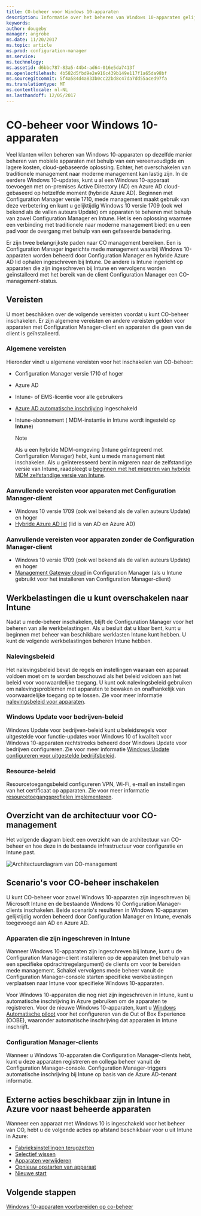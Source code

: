```yaml
---
title: CO-beheer voor Windows 10-apparaten
description: Informatie over het beheren van Windows 10-apparaten gelijktijdig met behulp van zowel Configuration Manager en Microsoft Intune.
keywords: 
author: dougeby
manager: angrobe
ms.date: 11/20/2017
ms.topic: article
ms.prod: configuration-manager
ms.service: 
ms.technology: 
ms.assetid: d6bbc787-83a5-44b4-ad64-016e5da7413f
ms.openlocfilehash: 4b582d5fbd9e2e916c439b149e117f1a65da98bf
ms.sourcegitcommit: 5f4a584d4a833b0cc22bd8c47da7dd55aced97fa
ms.translationtype: MT
ms.contentlocale: nl-NL
ms.lasthandoff: 12/05/2017
---
```

# <a name="co-management-for-windows-10-devices"></a>CO-beheer voor Windows 10-apparaten    
<!-- 1350871 -->
Veel klanten willen beheren van Windows 10-apparaten op dezelfde manier beheren van mobiele apparaten met behulp van een vereenvoudigde en lagere kosten, cloud-gebaseerde oplossing. Echter, het overschakelen van traditionele management naar moderne management kan lastig zijn. In de eerdere Windows 10-updates, kunt u al een Windows 10-apparaat toevoegen met on-premises Active Directory (AD) en Azure AD cloud-gebaseerd op hetzelfde moment (hybride Azure AD). Beginnen met Configuration Manager versie 1710, mede management maakt gebruik van deze verbetering en kunt u gelijktijdig Windows 10 versie 1709 (ook wel bekend als de vallen auteurs Update) om apparaten te beheren met behulp van zowel Configuration Manager en Intune. Het is een oplossing waarmee een verbinding met traditionele naar moderne management biedt en u een pad voor de overgang met behulp van een gefaseerde benadering. 

Er zijn twee belangrijkste paden naar CO management bereiken.  Een is Configuration Manager ingerichte mede management waarbij Windows 10-apparaten worden beheerd door Configuration Manager en hybride Azure AD lid ophalen ingeschreven bij Intune. De andere is Intune ingericht op apparaten die zijn ingeschreven bij Intune en vervolgens worden geïnstalleerd met het bereik van de client Configuration Manager een CO-management-status.  

## <a name="prerequisites"></a>Vereisten
U moet beschikken over de volgende vereisten voordat u kunt CO-beheer inschakelen. Er zijn algemene vereisten en andere vereisten gelden voor apparaten met Configuration Manager-client en apparaten die geen van de client is geïnstalleerd.

### <a name="general-prerequisites"></a>Algemene vereisten
Hieronder vindt u algemene vereisten voor het inschakelen van CO-beheer:  

- Configuration Manager versie 1710 of hoger
- Azure AD
- Intune- of EMS-licentie voor alle gebruikers
- [Azure AD automatische inschrijving](https://docs.microsoft.com/intune/windows-enroll#enable-windows-10-automatic-enrollment) ingeschakeld
- Intune-abonnement &#40; MDM-instantie in Intune wordt ingesteld op **Intune**&#41;


   > [!Note]  
   > Als u een hybride MDM-omgeving (Intune geïntegreerd met Configuration Manager) hebt, kunt u mede management niet inschakelen. Als u geïnteresseerd bent in migreren naar de zelfstandige versie van Intune, raadpleegt u [beginnen met het migreren van hybride MDM zelfstandige versie van Intune](/sccm/mdm/deploy-use/migrate-hybridmdm-to-intunesa).

### <a name="additional-prerequisites-for-devices-with-the-configuration-manager-client"></a>Aanvullende vereisten voor apparaten met Configuration Manager-client
- Windows 10 versie 1709 (ook wel bekend als de vallen auteurs Update) en hoger
- [Hybride Azure AD lid](https://docs.microsoft.com/azure/active-directory/device-management-hybrid-azuread-joined-devices-setup) (lid is van AD en Azure AD)

### <a name="additional-prerequisites-for-devices-without-the-configuration-manager-client"></a>Aanvullende vereisten voor apparaten zonder de Configuration Manager-client
- Windows 10 versie 1709 (ook wel bekend als de vallen auteurs Update) en hoger
- [Management Gateway cloud](/sccm/core/clients/manage/manage-clients-internet#cloud-management-gateway) in Configuration Manager (als u Intune gebruikt voor het installeren van Configuration Manager-client)

## <a name="workloads-you-can-switch-to-intune"></a>Werkbelastingen die u kunt overschakelen naar Intune
Nadat u mede-beheer inschakelen, blijft de Configuration Manager voor het beheren van alle werkbelastingen. Als u besluit dat u klaar bent, kunt u beginnen met beheer van beschikbare werklasten Intune kunt hebben. U kunt de volgende werkbelastingen beheren Intune hebben.   

### <a name="compliance-policies"></a>Nalevingsbeleid
Het nalevingsbeleid bevat de regels en instellingen waaraan een apparaat voldoen moet om te worden beschouwd als het beleid voldoen aan het beleid voor voorwaardelijke toegang. U kunt ook nalevingsbeleid gebruiken om nalevingsproblemen met apparaten te bewaken en onafhankelijk van voorwaardelijke toegang op te lossen. Zie voor meer informatie [nalevingsbeleid voor apparaten](/sccm/mdm/deploy-use/device-compliance-policies).  

### <a name="windows-update-for-business-policies"></a>Windows Update voor bedrijven-beleid
Windows Update voor bedrijven-beleid kunt u beleidsregels voor uitgestelde voor functie-updates voor Windows 10 of kwaliteit voor Windows 10-apparaten rechtstreeks beheerd door Windows Update voor bedrijven configureren. Zie voor meer informatie [Windows Update configureren voor uitgestelde bedrijfsbeleid](/sccm/sum/deploy-use/integrate-windows-update-for-business-windows-10#configure-windows-update-for-business-deferral-policies).  

### <a name="resource-access-policies"></a>Resource-beleid
Resourcetoegangsbeleid configureren VPN, Wi-Fi, e-mail en instellingen van het certificaat op apparaten. Zie voor meer informatie [resourcetoegangsprofielen implementeren](/sccm/protect/deploy-use/deploy-wifi-vpn-email-cert-profiles).

## <a name="architectural-overview-for-co-management"></a>Overzicht van de architectuur voor CO-management
Het volgende diagram biedt een overzicht van de architectuur van CO-beheer en hoe deze in de bestaande infrastructuur voor configuratie en Intune past.

![Architectuurdiagram van CO-management](./media/co-management-arch.svg)

## <a name="scenarios-to-enable-co-management"></a>Scenario's voor CO-beheer inschakelen  
U kunt CO-beheer voor zowel Windows 10-apparaten zijn ingeschreven bij Microsoft Intune en de bestaande Windows 10 Configuration Manager-clients inschakelen. Beide scenario's resulteren in Windows 10-apparaten gelijktijdig worden beheerd door Configuration Manager en Intune, evenals toegevoegd aan AD en Azure AD.  

### <a name="devices-enrolled-in-intune"></a>Apparaten die zijn ingeschreven in Intune  
Wanneer Windows 10-apparaten zijn ingeschreven bij Intune, kunt u de Configuration Manager-client installeren op de apparaten (met behulp van een specifieke opdrachtregelargument) de clients om voor te bereiden mede management. Schakel vervolgens mede beheer vanuit de Configuration Manager-console starten specifieke werkbelastingen verplaatsen naar Intune voor specifieke Windows 10-apparaten.  

Voor Windows 10-apparaten die nog niet zijn ingeschreven in Intune, kunt u automatische inschrijving in Azure gebruiken om de apparaten te registreren. Voor de nieuwe Windows 10-apparaten, kunt u [Windows Automatische piloot](https://docs.microsoft.com/intune/enrollment-autopilot) voor het configureren van de Out of Box Experience (OOBE), waaronder automatische inschrijving dat apparaten in Intune inschrijft.  

### <a name="configuration-manager-clients"></a>Configuration Manager-clients
Wanneer u Windows 10-apparaten die Configuration Manager-clients hebt, kunt u deze apparaten registreren en collega beheer vanuit de Configuration Manager-console. Configuration Manager-triggers automatische inschrijving bij Intune op basis van de Azure AD-tenant informatie.  


## <a name="remote-actions-available-in-intune-on-azure-for-co-managed-devices"></a>Externe acties beschikbaar zijn in Intune in Azure voor naast beheerde apparaten
Wanneer een apparaat met Windows 10 is ingeschakeld voor het beheer van CO, hebt u de volgende acties op afstand beschikbaar voor u uit Intune in Azure:  
- [Fabrieksinstellingen terugzetten](https://docs.microsoft.com/intune/devices-wipe#factory-reset)
- [Selectief wissen](https://docs.microsoft.com/intune/apps-selective-wipe)
- [Apparaten verwijderen](https://docs.microsoft.com/intune/devices-wipe#delete-devices-from-the-azure-active-directory-portal)
- [Opnieuw opstarten van apparaat](https://docs.microsoft.com/intune/device-restart)
- [Nieuwe start](https://docs.microsoft.com/intune/device-fresh-start)

## <a name="next-steps"></a>Volgende stappen
[Windows 10-apparaten voorbereiden op co-beheer](co-management-prepare.md)